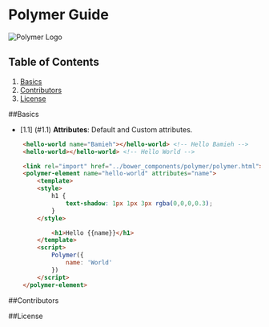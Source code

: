 # Polymer Guide
![Polymer Logo][polymer-logo]

## Table of Contents
1. [Basics](#Basics)
1. [Contributors](#contributors)
1. [License](#license)

##Basics
- [1.1] (#1.1) <a name="1.1"></a> **Attributes**: Default and Custom attributes.

```HTML
	<hello-world name="Bamieh"></hello-world> <!-- Hello Bamieh -->
	<hello-world></hello-world> <!-- Hello World -->
```

```HTML
	<link rel="import" href="../bower_components/polymer/polymer.html">
	<polymer-element name="hello-world" attributes="name">
		<template>
		<style>
			h1 {
				text-shadow: 1px 1px 3px rgba(0,0,0,0.3);
			}
		</style>

			<h1>Hello {{name}}</h1>
		</template>
		<script>
			Polymer({
				name: 'World'
			})
		</script>
	</polymer-element>
```

##Contributors

##License

[polymer-logo]: http://www.bacancytechnology.com/wp-content/themes/twentyfourteen/images/polymerjs.png "Polymer Logo"